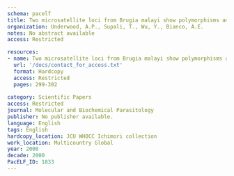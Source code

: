 ```yaml
---
schema: pacelf
title: Two microsatellite loci from Brugia malayi show polymorphisms among isolates from Indonesia and Malaysia
organization: Underwood, A.P., Supali, T., Wu, Y., Bianco, A.E.
notes: No abstract available
access: Restricted

resources:
- name: Two microsatellite loci from Brugia malayi show polymorphisms among isolates from Indonesia and Malaysia
  url: '/docs/contact_for_access.txt'
  format: Hardcopy
  access: Restricted
  pages: 299-302
 
category: Scientific Papers
access: Restricted
journal: Molecular and Biochemical Parasitology
publisher: No publisher available. 
language: English 
tags: English 
hardcopy_location: JCU WHOCC Ichimori collection 
work_location: Multicountry Global
year: 2000
decade: 2000
PacELF_ID: 1833
---
```

